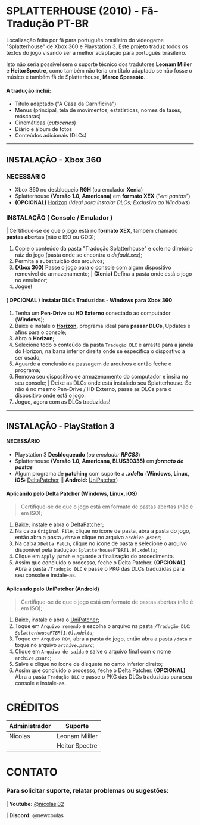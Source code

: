 # SPLATTERHOUSE (2010) - Fã-Tradução PT-BR
Localização feita por fã para português brasileiro do vídeogame "Splatterhouse" de Xbox 360 e Playstation 3.
Este projeto traduz todos os textos do jogo visando ser a melhor adaptação para português brasileiro.

Isto não seria possível sem o suporte técnico dos tradutores **Leonam Miiler** e **HeitorSpectre**, como também não teria um título adaptado se não fosse o músico e também fã de Splatterhouse, **Marco Spessoto**.

#### A tradução inclui:
- Título adaptado ("A Casa da Carnificina")
- Menus (principal, tela de movimentos, estatísticas, nomes de fases, máscaras)
- Cinemáticas (*cutscenes*)
- Diário e álbum de fotos
- Conteúdos adicionais (DLCs)
---
## INSTALAÇÃO - Xbox 360
### NECESSÁRIO
- Xbox 360 no desbloqueio **RGH** (ou emulador **Xenia**)
- Splatterhouse **(Versão 1.0, Americana)** em **formato XEX** (*"em pastas"*)
- **(OPCIONAL)** [Horizon](https://www.wemod.com/pt/horizon) (*Ideal para instalar DLCs; Exclusivo ao Windows*)

### INSTALAÇÃO ( Console / Emulador )
| Certifique-se de que o jogo está no **formato XEX**, também chamado **pastas abertas** (não é ISO ou GOD);
1. Copie o conteúdo da pasta "Tradução Splatterhouse" e cole no diretório raíz do jogo (pasta onde se encontra o *default.xex*);
2. Permita a substituição dos arquivos;
3. **(Xbox 360)** Passe o jogo para o console com algum dispositivo removível de armazenamento;
    | **(Xenia)** Defina a pasta onde está o jogo no emulador;
4. Jogue!

#### ( OPCIONAL ) Instalar DLCs Traduzidas - Windows para Xbox 360
1. Tenha um **Pen-Drive** ou **HD Externo** conectado ao computador (**Windows**);
2. Baixe e instale o **[Horizon](https://www.wemod.com/pt/horizon)**, programa ideal para **passar DLCs**, Updates e afins para o console;
3. Abra o **Horizon**;
4. Selecione todo o conteúdo da pasta `Tradução DLC` e arraste para a janela do Horizon, na barra inferior direita onde se especifica o dispostivo a ser usado;
5. Aguarde a conclusão da passagem de arquivos e então feche o programa;
6. Remova seu dispositivo de armazenamento do computador e insira no seu console;
    | Deixe as DLCs onde está instalado seu Splatterhouse. Se não é no mesmo Pen-Drive / HD Externo, passe as DLCs para o dispositivo onde está o jogo.
7. Jogue, agora com as DLCs traduzidas!
---
## INSTALAÇÃO - PlayStation 3
#### NECESSÁRIO
- Playstation 3 **Desbloqueado** (*ou emulador **RPCS3***)
- Splatterhouse **(Versão 1.0, Americana, BLUS30335)** em ***formato de pastas***
- Algum programa de **patching** com suporte a ***.xdelta*** (**Windows, Linux, iOS:** [DeltaPatcher](https://github.com/marco-calautti/DeltaPatcher) || **Android:** [UniPatcher](https://play.google.com/store/apps/details?id=org.emunix.unipatcher))

#### Aplicando pelo Delta Patcher (Windows, Linux, iOS)
> Certifique-se de que o jogo está em formato de pastas abertas (não é em ISO);
1. Baixe, instale e abra o [DeltaPatcher](https://github.com/marco-calautti/DeltaPatcher);
2. Na caixa `Original File`, clique no ícone de pasta, abra a pasta do jogo, então abra a pasta *`/data`* e clique no arquivo *`archive.psarc`*;
3. Na caixa `XDelta Patch`, clique no ícone de pasta e selecione o arquivo disponível pela tradução: `SplatterhousePTBR[1.0].xdelta`;
4. Clique em `Apply patch` e aguarde a finalização do procedimento.
5. Assim que concluído o processo, feche o Delta Patcher.
    **(OPCIONAL)** Abra a pasta `/Tradução DLC` e passe o PKG das DLCs traduzidas para seu console e instale-as.

#### Aplicando pelo UniPatcher (Android)
> Certifique-se de que o jogo está em formato de pastas abertas (não é em ISO);
1. Baixe, instale e abra o [UniPatcher](https://play.google.com/store/apps/details?id=org.emunix.unipatcher);
2.  Toque em `Arquivo remendo` e escolha o arquivo na pasta `/Tradução DLC`: *`SplatterhousePTBR[1.0].xdelta`*;
3. Toque em `Arquivo ROM`, abra a pasta do jogo, então abra a pasta `/data` e toque no arquivo *`archive.psarc`*;
4. Clique em `Arquivo de saída` e salve o arquivo final com o nome `archive.psarc`;
5. Salve e clique no ícone de disquete no canto inferior direito;
6. Assim que concluído o processo, feche o Delta Patcher.
    **(OPCIONAL)** Abra a pasta `Tradução DLC` e passe o PKG das DLCs traduzidas para seu console e instale-as.

# CRÉDITOS
| Administrador  | Suporte   |
| ------- | -------- |
| Nicolas   | Leonam  Miiller  |
|    |  Heitor Spectre    |

# CONTATO
### Para solicitar suporte, relatar problemas ou sugestões:
| **Youtube:** [@nicolasj32](https://www.youtube.com/@nicolasj32)

| **Discord:** @newcoulas
